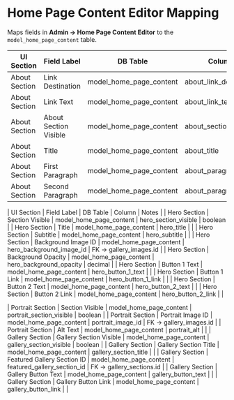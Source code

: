 # Home Page Content Editor Mapping

Maps fields in **Admin → Home Page Content Editor** to the `model_home_page_content` table.

| UI Section | Field Label | DB Table | Column | Notes |
|------------|-------------|----------|--------|-------|
| About Section | Link Destination | model_home_page_content | about_link_destination | enum ('about','contact','gallery','rates','calendar') |
| About Section | Link Text | model_home_page_content | about_link_text | |
| About Section | About Section Visible | model_home_page_content | about_section_visible | boolean |
| About Section | Title | model_home_page_content | about_title | |
| About Section | First Paragraph | model_home_page_content | about_paragraph_1 | |
| About Section | Second Paragraph | model_home_page_content | about_paragraph_2 | |

| UI Section | Field Label | DB Table | Column | Notes |
| Hero Section | Section Visible | model_home_page_content | hero_section_visible | boolean |
| Hero Section | Title | model_home_page_content | hero_title | |
| Hero Section | Subtitle | model_home_page_content | hero_subtitle | |
| Hero Section | Background Image ID | model_home_page_content | hero_background_image_id | FK → gallery_images.id |
| Hero Section | Background Opacity | model_home_page_content | hero_background_opacity | decimal |
| Hero Section | Button 1 Text | model_home_page_content | hero_button_1_text | |
| Hero Section | Button 1 Link | model_home_page_content | hero_button_1_link | |
| Hero Section | Button 2 Text | model_home_page_content | hero_button_2_text | |
| Hero Section | Button 2 Link | model_home_page_content | hero_button_2_link | |

| Portrait Section | Section Visible | model_home_page_content | portrait_section_visible | boolean |
| Portrait Section | Portrait Image ID | model_home_page_content | portrait_image_id | FK → gallery_images.id |
| Portrait Section | Alt Text | model_home_page_content | portrait_alt | |
| Gallery Section | Gallery Section Visible | model_home_page_content | gallery_section_visible | boolean |
| Gallery Section | Gallery Section Title | model_home_page_content | gallery_section_title | |
| Gallery Section | Featured Gallery Section ID | model_home_page_content | featured_gallery_section_id | FK → gallery_sections.id |
| Gallery Section | Gallery Button Text | model_home_page_content | gallery_button_text | |
| Gallery Section | Gallery Button Link | model_home_page_content | gallery_button_link | |

